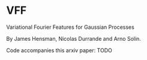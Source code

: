 # VFF
Variational Fourier Features for Gaussian Processes

By James Hensman, Nicolas Durrande and Arno Solin.

Code accompanies this arxiv paper: TODO
